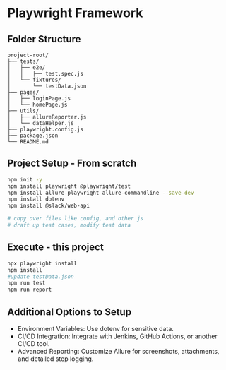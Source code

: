 
# Playwright Framework

## Folder Structure
```
project-root/
├── tests/
│   ├── e2e/
│   │   ├── test.spec.js
│   └── fixtures/
│       └── testData.json
├── pages/
│   ├── loginPage.js
│   └── homePage.js
├── utils/
│   ├── allureReporter.js
│   └── dataHelper.js
├── playwright.config.js
├── package.json
└── README.md

```

## Project Setup - From scratch

```bash
npm init -y
npm install playwright @playwright/test
npm install allure-playwright allure-commandline --save-dev
npm install dotenv
npm install @slack/web-api

# copy over files like config, and other js
# draft up test cases, modify test data
```

## Execute - this project

```bash
npx playwright install
npm install
#update testData.json
npm run test
npm run report
```

## Additional Options to Setup

* Environment Variables: Use dotenv for sensitive data.
* CI/CD Integration: Integrate with Jenkins, GitHub Actions, or another CI/CD tool.
* Advanced Reporting: Customize Allure for screenshots, attachments, and detailed step logging.

